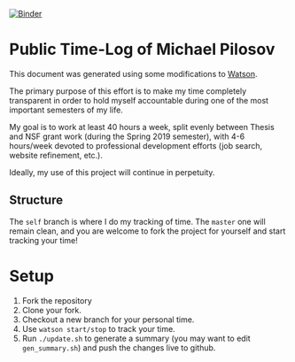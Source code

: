 [![Binder](https://mybinder.org/badge_logo.svg)](https://mybinder.org/v2/gh/mathematicalmichael/time/master)


# Public Time-Log of Michael Pilosov

This document was generated using some modifications to [Watson](https://github.com/TailorDev/Watson).

The primary purpose of this effort is to make my time completely transparent in order to hold myself accountable during one of the most important semesters of my life.

My goal is to work at least 40 hours a week, split evenly between Thesis and NSF grant work (during the Spring 2019 semester), with 4-6 hours/week devoted to professional development efforts (job search, website refinement, etc.). 

Ideally, my use of this project will continue in perpetuity.

## Structure

The `self` branch is where I do my tracking of time. The `master` one will remain clean, and you are welcome to fork the project for yourself and start tracking your time! 


# Setup

1. Fork the repository
2. Clone your fork.
3. Checkout a new branch for your personal time.
4. Use `watson start/stop` to track your time. 
5. Run `./update.sh` to generate a summary (you may want to edit `gen_summary.sh`) and push the changes live to github.

